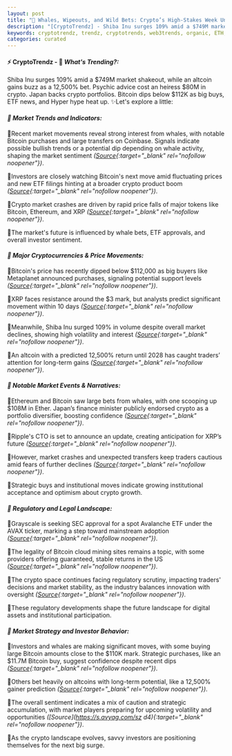 ```yaml
---
layout: post
title: "🌇 Whales, Wipeouts, and Wild Bets: Crypto’s High-Stakes Week Unfolds"
description: "[CryptoTrendz] - Shiba Inu surges 109% amid a $749M market shakeout, while an altcoin gains buzz as a 12,500% bet. Psychic advice cost an heiress $80M in crypto. Japan backs crypto portfolios. Bitcoin dips below $112K as big buys, ETF news, and Hyper hype heat up."
keywords: cryptotrendz, trendz, cryptotrends, web3trends, organic, ETH, Crypto, XRP, BTC, Altcoin, SEC, Avalanche, Market, Stablecoin, Bitcoin, CTO, Mining
categories: curated
---
```


#### ⚡ CryptoTrendz - 📌 *What's Trending?:*

Shiba Inu surges 109% amid a $749M market shakeout, while an altcoin gains buzz as a 12,500% bet. Psychic advice cost an heiress $80M in crypto. Japan backs crypto portfolios. Bitcoin dips below $112K as big buys, ETF news, and Hyper hype heat up. ✨Let's explore a little:


#### *🔖  Market Trends and Indicators:*  

🔹Recent market movements reveal strong interest from whales, with notable Bitcoin purchases and large transfers on Coinbase. Signals indicate possible bullish trends or a potential dip depending on whale activity, shaping the market sentiment *([Source](https://s.avyag.com/mfx3){:target="_blank" rel="nofollow noopener"})*.  

🔹Investors are closely watching Bitcoin's next move amid fluctuating prices and new ETF filings hinting at a broader crypto product boom *([Source](https://s.avyag.com/jbgd){:target="_blank" rel="nofollow noopener"})*.  

🔹Crypto market crashes are driven by rapid price falls of major tokens like Bitcoin, Ethereum, and XRP *([Source](https://s.avyag.com/m312){:target="_blank" rel="nofollow noopener"})*.  

🔹The market's future is influenced by whale bets, ETF approvals, and overall investor sentiment.

#### *🔖  Major Cryptocurrencies & Price Movements:*  

🔹Bitcoin's price has recently dipped below $112,000 as big buyers like Metaplanet announced purchases, signaling potential support levels *([Source](https://s.avyag.com/9o8x){:target="_blank" rel="nofollow noopener"})*.  

🔹XRP faces resistance around the $3 mark, but analysts predict significant movement within 10 days *([Source](https://s.avyag.com/s2k2){:target="_blank" rel="nofollow noopener"})*.  

🔹Meanwhile, Shiba Inu surged 109% in volume despite overall market declines, showing high volatility and interest *([Source](https://s.avyag.com/itiz){:target="_blank" rel="nofollow noopener"})*.  

🔹An altcoin with a predicted 12,500% return until 2028 has caught traders’ attention for long-term gains *([Source](https://s.avyag.com/bttj){:target="_blank" rel="nofollow noopener"})*.  

#### *🔖  Notable Market Events & Narratives:*  

🔹Ethereum and Bitcoin saw large bets from whales, with one scooping up $108M in Ether. Japan’s finance minister publicly endorsed crypto as a portfolio diversifier, boosting confidence *([Source](https://s.avyag.com/hwbp){:target="_blank" rel="nofollow noopener"})*.  

🔹Ripple's CTO is set to announce an update, creating anticipation for XRP’s future *([Source](https://s.avyag.com/r8ta){:target="_blank" rel="nofollow noopener"})*.  

🔹However, market crashes and unexpected transfers keep traders cautious amid fears of further declines *([Source](https://s.avyag.com/m312){:target="_blank" rel="nofollow noopener"})*.  

🔹Strategic buys and institutional moves indicate growing institutional acceptance and optimism about crypto growth.

#### *🔖  Regulatory and Legal Landscape:*  

🔹Grayscale is seeking SEC approval for a spot Avalanche ETF under the AVAX ticker, marking a step toward mainstream adoption *([Source](https://s.avyag.com/k0sz){:target="_blank" rel="nofollow noopener"})*.  

🔹The legality of Bitcoin cloud mining sites remains a topic, with some providers offering guaranteed, stable returns in the US *([Source](https://s.avyag.com/jez8){:target="_blank" rel="nofollow noopener"})*.  

🔹The crypto space continues facing regulatory scrutiny, impacting traders' decisions and market stability, as the industry balances innovation with oversight *([Source](https://s.avyag.com/7v5y){:target="_blank" rel="nofollow noopener"})*.  

🔹These regulatory developments shape the future landscape for digital assets and institutional participation.

#### *🔖  Market Strategy and Investor Behavior:*  

🔹Investors and whales are making significant moves, with some buying large Bitcoin amounts close to the $110K mark. Strategic purchases, like an $11.7M Bitcoin buy, suggest confidence despite recent dips *([Source](https://s.avyag.com/9o8x){:target="_blank" rel="nofollow noopener"})*.  

🔹Others bet heavily on altcoins with long-term potential, like a 12,500% gainer prediction *([Source](https://s.avyag.com/bttj){:target="_blank" rel="nofollow noopener"})*.  

🔹The overall sentiment indicates a mix of caution and strategic accumulation, with market players preparing for upcoming volatility and opportunities *([Source](https://s.avyag.com/sz d4){:target="_blank" rel="nofollow noopener"})*.  

🔹As the crypto landscape evolves, savvy investors are positioning themselves for the next big surge.